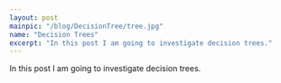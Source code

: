 ```yaml
---
layout: post
mainpic: "/blog/DecisionTree/tree.jpg"
name: "Decision Trees"
excerpt: "In this post I am going to investigate decision trees."
---
```

In this post I am going to investigate decision trees.

